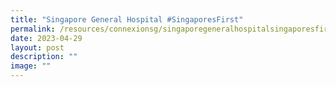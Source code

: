 ```yaml
---
title: "Singapore General Hospital #SingaporesFirst"
permalink: /resources/connexionsg/singaporegeneralhospitalsingaporesfirst/
date: 2023-04-29
layout: post
description: ""
image: ""
---
```

